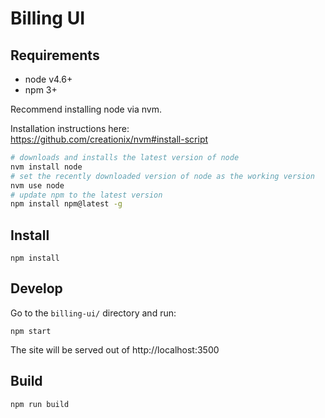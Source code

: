 # Billing UI

## Requirements

- node v4.6+
- npm 3+

Recommend installing node via nvm. 

Installation instructions here:  
https://github.com/creationix/nvm#install-script

```bash
# downloads and installs the latest version of node
nvm install node
# set the recently downloaded version of node as the working version
nvm use node
# update npm to the latest version
npm install npm@latest -g
```

## Install

```
npm install
```

## Develop

Go to the `billing-ui/` directory and run: 
```
npm start
```
 The site will be served out of http://localhost:3500

## Build

```
npm run build
```
